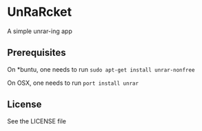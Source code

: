 # UnRaRcket
A simple unrar-ing app

## Prerequisites

On \*buntu, one needs to run
```sudo apt-get install unrar-nonfree```

On OSX, one needs to run
```port install unrar```

## License

See the LICENSE file
